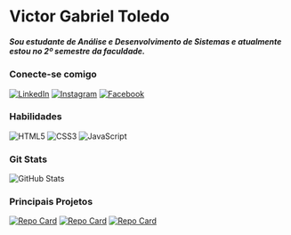 # Victor Gabriel Toledo

##### Sou estudante de Análise e Desenvolvimento de Sistemas e atualmente estou no 2º semestre da faculdade.

### Conecte-se comigo
[![LinkedIn](https://img.shields.io/badge/LinkedIn-0077B5?style=for-the-badge&logo=linkedin&logoColor=white)](https://www.linkedin.com/in/victor-gabriel-toledo-04956a245/) 
[![Instagram](https://img.shields.io/badge/-Instagram-%23E4405F?style=for-the-badge&logo=instagram&logoColor=white)](https://www.instagram.com/vg_olv18/)
[![Facebook](https://img.shields.io/badge/Facebook-1877F2?style=for-the-badge&logo=facebook&logoColor=white)](https://www.facebook.com/profile.php?id=100010565562957&locale=pt_BR)

### Habilidades
![HTML5](https://img.shields.io/badge/HTML5-E34F26?style=for-the-badge&logo=html5&logoColor=white)
![CSS3](https://img.shields.io/badge/CSS3-1572B6?style=for-the-badge&logo=css3&logoColor=white)
![JavaScript](https://img.shields.io/badge/JavaScript-F7DF1E?style=for-the-badge&logo=javascript&logoColor=black)

### Git Stats
![GitHub Stats](https://github-readme-stats.vercel.app/api?username=Victor-Gabriel-Toledo&theme=transparent&bg_color=000&border_color=30A3DC&show_icons=true&icon_color=30A3DC&title_color=E94D5F&text_color=FFF)

### Principais Projetos
[![Repo Card](https://github-readme-stats.vercel.app/api/pin/?username=Victor-Gabriel-Toledo&repo=Calculadora_de_Partida_Rankeada&bg_color=000&border_color=30A3DC&show_icons=true&icon_color=30A3DC&title_color=E94D5F&text_color=FFF)](https://github.com/Victor-Gabriel-Toledo/Game_FIFA.git)
[![Repo Card](https://github-readme-stats.vercel.app/api/pin/?username=Victor-Gabriel-Toledo&repo=Classes_de_Um_Jogo&bg_color=000&border_color=30A3DC&show_icons=true&icon_color=30A3DC&title_color=E94D5F&text_color=FFF)](https://github.com/Victor-Gabriel-Toledo/Classes_de_Um_Jogo.git)
[![Repo Card](https://github-readme-stats.vercel.app/api/pin/?username=Victor-Gabriel-Toledo&repo=Game_FIFA&bg_color=000&border_color=30A3DC&show_icons=true&icon_color=30A3DC&title_color=E94D5F&text_color=FFF)](https://github.com/Victor-Gabriel-Toledo/Game_FIFA.git)
